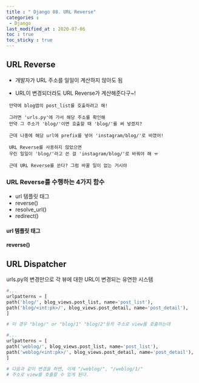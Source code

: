 ```yaml
---
title : " Django 08. URL Reverse"
categories :
 - Django
last_modified_at : 2020-07-06
toc : true
toc_sticky : true
---
```


## URL Reverse

- 개발자가 URL 주소를 일일이 계산하지 않아도 됨

- URL이 변경되더라도 URL Reverse가 계산해준다구~!

```
 만약에 blog앱의 post_list를 호출하려고 해!
 
 그러면 'urls.py'에 가서 해당 주소를 확인해 
 만약 그 주소가 'blog/'이면 호출할 때 'blog/'를 써 넣겠지?
 
 근데 나중에 해당 url에 prefix를 넣어 'instagram/blog/'로 바꼈어!
 
 URL Reverse를 사용하지 않았으면 
 우린 일일이 'blog/'라고 쓴 걸 'instagram/blog/'로 바꿔야 해 ㅠ
 
 근데 URL Reverse를 쓴다? 그럼 바꿀 일이 없는 거시야
```

### URL Reverse를 수행하는 4가지 함수

- url 템플릿 태그
- reverse()
- resolve_url()
- redirect()

#### url 템플릿 태그

#### reverse()

## URL Dispatcher

urls.py의 변경만으로 각 뷰에 대한 URL이 변경되는 유연한 시스템
```python
#...
urlpatterns = [
path('blog/', blog_views.post_list, name='post_list'),
path('blog/<int:pk>/', blog_views.post_detail, name='post_detail'),
]

# 이 경우 "blog/" or "blog/1" "blog/2"등의 주소로 view를 호출하는데

#...
urlpatterns = [
path('weblog/', blog_views.post_list, name='post_list'),
path('weblog/<int:pk>/', blog_views.post_detail, name='post_detail'),
]

# 다음과 같이 변경을 하면, 이제 "/weblog/", "/weblog/1/"
# 주소로 view를 호출할 수 있게 된다.
```